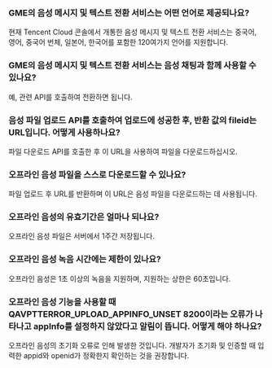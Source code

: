 ### GME의 음성 메시지 및 텍스트 전환 서비스는 어떤 언어로 제공되나요?
현재 Tencent Cloud 콘솔에서 개통한 음성 메시지 및 텍스트 전환 서비스는 중국어, 영어, 중국어 번체, 일본어, 한국어를 포함한 120여가지 언어를 지원합니다.


### GME의 음성 메시지 및 텍스트 전환 서비스는 음성 채팅과 함께 사용할 수 있나요?
예, 관련 API를 호출하여 전환하면 됩니다.


### 음성 파일 업로드 API를 호출하여 업로드에 성공한 후, 반환 값의 fileid는 URL입니다. 어떻게 사용하나요?
파일 다운로드 API를 호출한 후 이 URL을 사용하여 파일을 다운로드하십시오.


### 오프라인 음성 파일을 스스로 다운로드할 수 있나요?
파일 업로드 후 URL를 반환하며 이 URL은 음성 파일을 다운로드하는 데 사용됩니다.

### 오프라인 음성의 유효기간은 얼마나 되나요?
오프라인 음성 파일은 서버에서 1주간 저장됩니다.

### 오프라인 음성 녹음 시간에는 제한이 있나요?
오프라인 음성은 1초 이상의 녹음을 지원하며, 지원하는 상한은 60초입니다.

### 오프라인 음성 기능을 사용할 때 QAVPTTERROR_UPLOAD_APPINFO_UNSET 8200이라는 오류가 나타나고 appInfo를 설정하지 않았다고 알림이 뜹니다. 어떻게 해야 하나요?
오프라인 음성의 초기화 오류로 인해 발생한 것입니다. 개발자가 초기화 및 인증할 때 입력한 appid와 openid가 정확한지 확인하는 것을 권장합니다.
